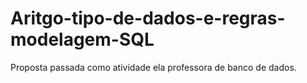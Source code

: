 # Aritgo-tipo-de-dados-e-regras-modelagem-SQL
Proposta passada como atividade ela professora de banco de dados.
